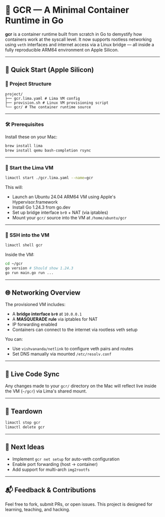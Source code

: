 # 🐳 GCR — A Minimal Container Runtime in Go

**gcr** is a container runtime built from scratch in Go to demystify how containers work at the syscall level. It now supports rootless networking using `veth` interfaces and internet access via a Linux bridge — all inside a fully reproducible ARM64 environment on Apple Silicon.

---

## 🚀 Quick Start (Apple Silicon)

### 📁 Project Structure
```
project/
├── gcr.lima.yaml # Lima VM config
├── provision.sh # Linux VM provisioning script
└── gcr/ # The container runtime source
```

---

### 🛠️ Prerequisites

Install these on your Mac:

```bash
brew install lima
brew install qemu bash-completion rsync
```

---

### 🔧 Start the Lima VM

```bash
limactl start ./gcr.lima.yaml --name=gcr
```

This will:

- Launch an Ubuntu 24.04 ARM64 VM using Apple's Hypervisor.framework
- Install Go 1.24.3 from go.dev
- Set up bridge interface `br0` + NAT (via iptables)
- Mount your `gcr/` source into the VM at `/home/ubuntu/gcr`

---

### 🐧 SSH into the VM

```bash
limactl shell gcr
```

Inside the VM:

```bash
cd ~/gcr
go version # Should show 1.24.3
go run main.go run ...
```

---

## 🌐 Networking Overview

The provisioned VM includes:

- A **bridge interface `br0`** at `10.0.0.1`
- A **MASQUERADE rule** via iptables for NAT
- IP forwarding enabled
- Containers can connect to the internet via rootless veth setup

You can:

- Use `vishvananda/netlink` to configure veth pairs and routes
- Set DNS manually via mounted `/etc/resolv.conf`

---

## 🔁 Live Code Sync

Any changes made to your `gcr/` directory on the Mac will reflect live inside the VM (`~/gcr`) via Lima's shared mount.

---

## 🧼 Teardown

```bash
limactl stop gcr
limactl delete gcr
```

---

## 🧩 Next Ideas

- Implement `gcr net setup` for auto-veth configuration
- Enable port forwarding (host → container)
- Add support for multi-arch `img2rootfs`

---

## 📬 Feedback & Contributions

Feel free to fork, submit PRs, or open issues. This project is designed for learning, teaching, and hacking.